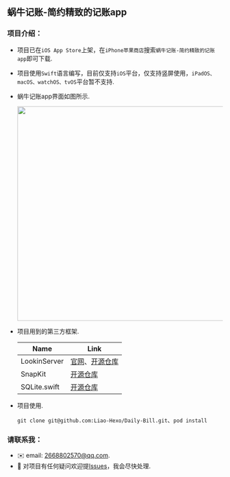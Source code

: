 ## 蜗牛记账-简约精致的记账app

### 项目介绍：

- 项目已在`iOS App Store`上架，在`iPhone苹果商店`搜索`蜗牛记账-简约精致的记账app`即可下载.
- 项目使用`Swift`语言编写，目前仅支持`iOS`平台，仅支持竖屏使用，`iPadOS、macOS、watchOS、tvOS`平台暂不支持.
- 蜗牛记账app界面如图所示.

   <img src="https://tva1.sinaimg.cn/large/e6c9d24ely1h64z53tfhkj215m0u0mzs.jpg" width="500px"/>
- 项目用到的第三方框架.

   | Name | Link |
   | ---- | ---- |
   | LookinServer | [官网](https://lookin.work)、[开源仓库](https://github.com/QMUI/LookinServer) |
   | SnapKit | [开源仓库](https://github.com/SnapKit/SnapKit) |
   | SQLite.swift | [开源仓库](https://github.com/stephencelis/SQLite.swift) |

- 项目使用.

   `git clone git@github.com:Liao-Hexo/Daily-Bill.git`、`pod install`

### 请联系我：

- ✉️ email: 2668802570@qq.com.
- 🤔️ 对项目有任何疑问欢迎提[Issues](https://github.com/Liao-Hexo/Daily-Bill/issues)，我会尽快处理.

